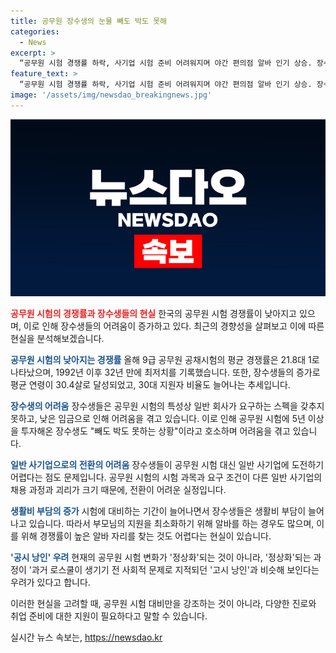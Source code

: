 ```yaml
---
title: 공무원 장수생의 눈물 빼도 박도 못해
categories:
  - News
excerpt: >
  “공무원 시험 경쟁률 하락, 사기업 시험 준비 어려워지며 야간 편의점 알바 인기 상승. 장수생들의 힘겨운 준비과정과 낮은 임금 등으로 박봉 인식 커져. 30대 이상 장수생 대략 3만6000여명으로 추정되며, 정상적인 취업 활동이 의문”
feature_text: >
  “공무원 시험 경쟁률 하락, 사기업 시험 준비 어려워지며 야간 편의점 알바 인기 상승. 장수생들의 힘겨운 준비과정과 낮은 임금 등으로 박봉 인식 커져. 30대 이상 장수생 대략 3만6000여명으로 추정되며, 정상적인 취업 활동이 의문”
image: '/assets/img/newsdao_breakingnews.jpg'
---
```


<p><img src="/assets/img/newsdao_breakingnews.jpg" alt="ontimetimes 속보" /></p>

<p><b><span style="color: #ee2323;">공무원 시험의 경쟁률과 장수생들의 현실</span></b>
한국의 공무원 시험 경쟁률이 낮아지고 있으며, 이로 인해 장수생들의 어려움이 증가하고 있다. 최근의 경향성을 살펴보고 이에 따른 현실을 분석해보겠습니다.</p>

<p><b><span style="color: #1a5490;">공무원 시험의 낮아지는 경쟁률</span></b>
올해 9급 공무원 공채시험의 평균 경쟁률은 21.8대 1로 나타났으며, 1992년 이후 32년 만에 최저치를 기록했습니다. 또한, 장수생들의 증가로 평균 연령이 30.4살로 달성되었고, 30대 지원자 비율도 늘어나는 추세입니다.</p>

<p><b><span style="color: #1a5490;">장수생의 어려움</span></b>
장수생들은 공무원 시험의 특성상 일반 회사가 요구하는 스펙을 갖추지 못하고, 낮은 임금으로 인해 어려움을 겪고 있습니다. 이로 인해 공무원 시험에 5년 이상을 투자해온 장수생도 "빼도 박도 못하는 상황"이라고 호소하며 어려움을 겪고 있습니다.</p>

<p><b><span style="color: #1a5490;">일반 사기업으로의 전환의 어려움</span></b>
장수생들이 공무원 시험 대신 일반 사기업에 도전하기 어렵다는 점도 문제입니다. 공무원 시험의 시험 과목과 요구 조건이 다른 일반 사기업의 채용 과정과 괴리가 크기 때문에, 전환이 어려운 실정입니다.</p>

<p><b><span style="color: #1a5490;">생활비 부담의 증가</span></b>
시험에 대비하는 기간이 늘어나면서 장수생들은 생활비 부담이 늘어나고 있습니다. 따라서 부모님의 지원을 최소화하기 위해 알바를 하는 경우도 많으며, 이를 위해 경쟁률이 높은 알바 자리를 찾는 것도 어렵다는 현실이 있습니다.</p>

<p><b><span style="color: #1a5490;">'공시 낭인' 우려</span></b>
현재의 공무원 시험 변화가 '정상화'되는 것이 아니라, '정상화'되는 과정이 '과거 로스쿨이 생기기 전 사회적 문제로 지적되던 '고시 낭인'과 비슷해 보인다는 우려가 있다고 합니다.</p>

<p>이러한 현실을 고려할 때, 공무원 시험 대비만을 강조하는 것이 아니라, 다양한 진로와 취업 준비에 대한 지원이 필요하다고 말할 수 있습니다.</p>
실시간 뉴스 속보는, <a href="https://newsdao.kr" rel="dofollow">https://newsdao.kr</a>


